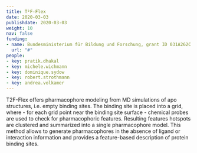 ```yaml
---
title: T²F-Flex
date: 2020-03-03
publishdate: 2020-03-03
weight: 10
nav: false
funding:
- name: Bundesministerium für Bildung und Forschung, grant ID 031A262C
  url: "#"
people:
- key: pratik.dhakal
- key: michele.wichmann
- key: dominique.sydow
- key: robert.strothmann
- key: andrea.volkamer
---
```


T2F-Flex offers pharmacophore modeling from MD simulations of apo structures, i.e. empty binding sites.
The binding site is placed into a grid, where - for each grid point near the binding site surface -
chemical probes are used to check for pharmacophoric features. Resulting features hotspots are clustered and
summarized into a single pharmacophore model. This method allows to generate pharmacophores in the absence of ligand
or interaction information and provides a feature-based description of protein binding sites.
